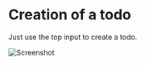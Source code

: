 # Creation of a todo

Just use the top input to create a todo.

![Screenshot](../../screenshots/actions/creation.png)